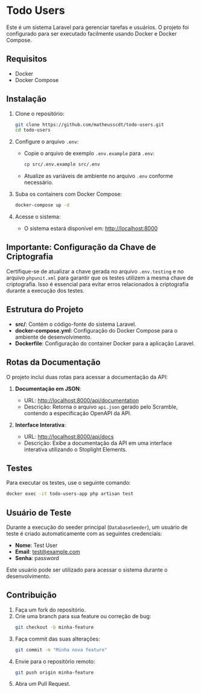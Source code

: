 # Todo Users

Este é um sistema Laravel para gerenciar tarefas e usuários. O projeto foi configurado para ser executado facilmente usando Docker e Docker Compose.

## Requisitos

- Docker
- Docker Compose

## Instalação

1. Clone o repositório:
   ```bash
   git clone https://github.com/matheusscdt/todo-users.git
   cd todo-users
   ```

2. Configure o arquivo `.env`:
   - Copie o arquivo de exemplo `.env.example` para `.env`:
     ```bash
     cp src/.env.example src/.env
     ```
   - Atualize as variáveis de ambiente no arquivo `.env` conforme necessário.

3. Suba os containers com Docker Compose:
   ```bash
   docker-compose up -d
   ```

4. Acesse o sistema:
   - O sistema estará disponível em: [http://localhost:8000](http://localhost:8000)

## Importante: Configuração da Chave de Criptografia

Certifique-se de atualizar a chave gerada no arquivo `.env.testing` e no arquivo `phpunit.xml` para garantir que os testes utilizem a mesma chave de criptografia. Isso é essencial para evitar erros relacionados à criptografia durante a execução dos testes.

## Estrutura do Projeto

- **src/**: Contém o código-fonte do sistema Laravel.
- **docker-compose.yml**: Configuração do Docker Compose para o ambiente de desenvolvimento.
- **Dockerfile**: Configuração do container Docker para a aplicação Laravel.

## Rotas da Documentação

O projeto inclui duas rotas para acessar a documentação da API:

1. **Documentação em JSON**:
   - URL: [http://localhost:8000/api/documentation](http://localhost:8000/api/documentation)
   - Descrição: Retorna o arquivo `api.json` gerado pelo Scramble, contendo a especificação OpenAPI da API.

2. **Interface Interativa**:
   - URL: [http://localhost:8000/api/docs](http://localhost:8000/api/docs)
   - Descrição: Exibe a documentação da API em uma interface interativa utilizando o Stoplight Elements.

## Testes

Para executar os testes, use o seguinte comando:
```bash
docker exec -it todo-users-app php artisan test
```

## Usuário de Teste

Durante a execução do seeder principal (`DatabaseSeeder`), um usuário de teste é criado automaticamente com as seguintes credenciais:

- **Nome**: Test User
- **Email**: test@example.com
- **Senha**: password

Este usuário pode ser utilizado para acessar o sistema durante o desenvolvimento.

## Contribuição

1. Faça um fork do repositório.
2. Crie uma branch para sua feature ou correção de bug:
   ```bash
   git checkout -b minha-feature
   ```
3. Faça commit das suas alterações:
   ```bash
   git commit -m "Minha nova feature"
   ```
4. Envie para o repositório remoto:
   ```bash
   git push origin minha-feature
   ```
5. Abra um Pull Request.